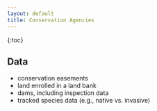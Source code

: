 ```yaml
---
layout: default
title: Conservation Agencies
---
```


{:toc}

## Data

* conservation easements
* land enrolled in a land bank
* dams, including inspection data
* tracked species data (e.g., native vs. invasive)
